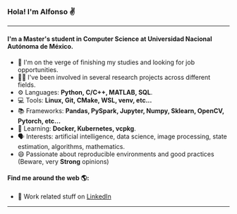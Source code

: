 ### Hola! I'm Alfonso :v:
---

#### I'm a Master's student in Computer Science at Universidad Nacional Autónoma de México.

- 🏢 I'm on the verge of finishing my studies and looking for job opportunities.
- 👨‍🔬 I've been involved in several research projects across different fields.
- ⚙️ Languages: **Python, C/C++, MATLAB, SQL**.
- 💻 Tools: **Linux, Git, CMake, WSL, venv, etc...**
- 📚 Frameworks: **Pandas, PySpark, Jupyter, Numpy, Sklearn, OpenCV, Pytorch, etc...**
- 📖 Learning: **Docker, Kubernetes, vcpkg**.
- 🗣️ Interests: artificial intelligence, data science, image processing, state estimation, algorithms, mathematics.
- 😄 Passionate about reproducible environments and good practices (Beware, very **Strong** opinions)

#### Find me around the web 🌎:
- 💼 Work related stuff on <a href="https://www.linkedin.com/in/atorizva/">LinkedIn</a>

---
